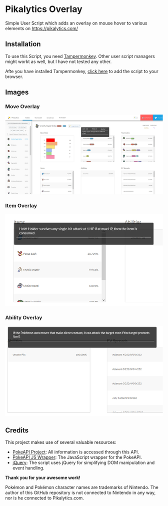 # Pikalytics Overlay
Simple User Script which adds an overlay on mouse hover to various elements on https://pikalytics.com/

## Installation
To use this Script, you need [Tampermonkey](https://www.tampermonkey.net/). Other user script managers might workt as well, but I have not tested any other.

Afte you have installed Tampermonkey, [click here](raw/main/pikalytics.user.js) to add the script to your browser.

## Images
### Move Overlay
![Move Overlay](images/moveOverlayLight.png "Move Overlay")

### Item Overlay
![Item Overlay](images/itemOverlayLight.png "Item Overlay")

### Ability Overlay
![Ability Overlay](images/abilityOverlayLight.png "Ability Overlay")

## Credits
This project makes use of several valuable resources:

- [PokeAPI Project](https://pokeapi.co/): All information is accessed through this API.
- [PokeAPI JS Wrapper](https://github.com/PokeAPI/pokeapi-js-wrapper): The JavaScript wrapper for the PokeAPI. 
- [jQuery](https://jquery.com/): The script uses jQuery for simplifying DOM manipulation and event handling. 

**Thank you for your awesome work!**


Pokémon and Pokémon character names are trademarks of Nintendo. The author of this GitHub repository is not connected to Nintendo in any way, nor is he connected to Pikalytics.com.
